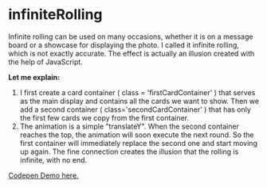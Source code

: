 # infiniteRolling
Infinite rolling can be used on many occasions, whether it is on a message board or a showcase for displaying the photo. I called it infinite rolling, which is not exactly accurate. The effect is actually an illusion created with the help of JavaScript.

**Let me explain:**
1. I first create a card container ( class = 'firstCardContainer' ) that serves as the main display and contains all the cards we want to show. Then we add a second container ( class='secondCardContainer' ) that has only the first few cards we copy from the first container.
2. The animation is a simple "translateY". When the second container reaches the top, the animation will soon execute the next round. So the first container will immediately replace the second one and start moving up again. The fine connection creates the illusion that the rolling is infinite, with no end.

[Codepen Demo here.](https://codepen.io/bwlw3127/pen/xxrRvZe)
